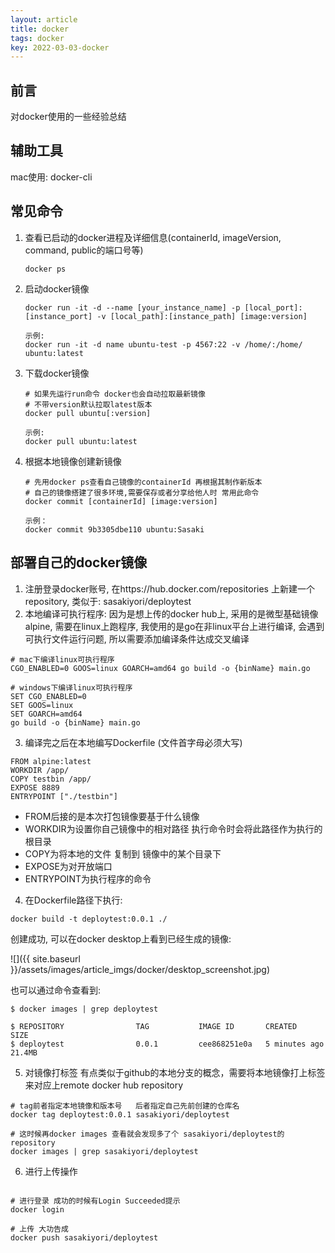 ```yaml
---
layout: article
title: docker
tags: docker
key: 2022-03-03-docker
---
```


## 前言
对docker使用的一些经验总结

## 辅助工具
mac使用: docker-cli


## 常见命令
1. 查看已启动的docker进程及详细信息(containerId, imageVersion, command, public的端口号等)
   ```console
   docker ps
   ```
2. 启动docker镜像
   ```console
   docker run -it -d --name [your_instance_name] -p [local_port]:[instance_port] -v [local_path]:[instance_path] [image:version]

   示例:
   docker run -it -d name ubuntu-test -p 4567:22 -v /home/:/home/ ubuntu:latest
   ```
3. 下载docker镜像
   ```console
   # 如果先运行run命令 docker也会自动拉取最新镜像
   # 不带version默认拉取latest版本
   docker pull ubuntu[:version]

   示例:
   docker pull ubuntu:latest
   ```
4. 根据本地镜像创建新镜像
   ```
   # 先用docker ps查看自己镜像的containerId 再根据其制作新版本
   # 自己的镜像搭建了很多环境,需要保存或者分享给他人时 常用此命令
   docker commit [containerId] [image:version]

   示例：
   docker commit 9b3305dbe110 ubuntu:Sasaki
   ```


## 部署自己的docker镜像
1. 注册登录docker账号, 在https://hub.docker.com/repositories 上新建一个repository, 类似于: sasakiyori/deploytest
2. 本地编译可执行程序:
   因为是想上传的docker hub上, 采用的是微型基础镜像alpine, 需要在linux上跑程序, 我使用的是go在非linux平台上进行编译, 会遇到可执行文件运行问题, 所以需要添加编译条件达成交叉编译

```shell
# mac下编译linux可执行程序
CGO_ENABLED=0 GOOS=linux GOARCH=amd64 go build -o {binName} main.go

# windows下编译linux可执行程序
SET CGO_ENABLED=0
SET GOOS=linux
SET GOARCH=amd64
go build -o {binName} main.go
```

3. 编译完之后在本地编写Dockerfile (文件首字母必须大写)

```
FROM alpine:latest
WORKDIR /app/
COPY testbin /app/
EXPOSE 8889
ENTRYPOINT ["./testbin"]
```

   - FROM后接的是本次打包镜像要基于什么镜像
   - WORKDIR为设置你自己镜像中的相对路径 执行命令时会将此路径作为执行的根目录
   - COPY为将本地的文件 复制到 镜像中的某个目录下
   - EXPOSE为对开放端口
   - ENTRYPOINT为执行程序的命令

4. 在Dockerfile路径下执行:

```shell
docker build -t deploytest:0.0.1 ./
```

创建成功, 可以在docker desktop上看到已经生成的镜像:

![]({{ site.baseurl }}/assets/images/article_imgs/docker/desktop_screenshot.jpg)

也可以通过命令查看到:
```
$ docker images | grep deploytest

$ REPOSITORY                TAG           IMAGE ID       CREATED         SIZE
$ deploytest                0.0.1         cee868251e0a   5 minutes ago   21.4MB

```

5. 对镜像打标签
有点类似于github的本地分支的概念，需要将本地镜像打上标签来对应上remote docker hub repository

```shell
# tag前者指定本地镜像和版本号   后者指定自己先前创建的仓库名
docker tag deploytest:0.0.1 sasakiyori/deploytest

# 这时候再docker images 查看就会发现多了个 sasakiyori/deploytest的repository
docker images | grep sasakiyori/deploytest

```

6. 进行上传操作
```shell

# 进行登录 成功的时候有Login Succeeded提示
docker login

# 上传 大功告成
docker push sasakiyori/deploytest
```
